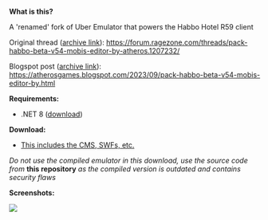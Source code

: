 **What is this?**

A 'renamed' fork of Uber Emulator that powers the Habbo Hotel R59 client

Original thread ([archive link](https://web.archive.org/web/20250404004638/https://forum.ragezone.com/threads/pack-habbo-beta-v54-mobis-editor-by-atheros.1207232/)): https://forum.ragezone.com/threads/pack-habbo-beta-v54-mobis-editor-by-atheros.1207232/

Blogspot post ([archive link](https://web.archive.org/web/20250404004600/https://atherosgames.blogspot.com/2023/09/pack-habbo-beta-v54-mobis-editor-by.html)): https://atherosgames.blogspot.com/2023/09/pack-habbo-beta-v54-mobis-editor-by.html

**Requirements:**
- .NET 8 ([download](https://dotnet.microsoft.com/en-us/download/dotnet/8.0))

**Download:**
- [This includes the CMS, SWFs, etc.](https://h4bbo.net/archive/Habbo%20Archives/Flash/PACK%20HABBO%20BETA%20RETRO%20V54.rar) 

*Do not use the compiled emulator in this download, use the source code from* **this repository** *as the compiled version is outdated and contains security flaws*

**Screenshots:** 

![](https://blogger.googleusercontent.com/img/b/R29vZ2xl/AVvXsEg8D30_57kF-KmXscqdXs7HmYFnvbOLgLrO9_vY3pWueISTIOw0teNVgo6bmPbuvklrhcpdnJuYtElYRKZ1JyR93BWSW_tjC0mXQUiPqHOelgsdW4rtHpXjyWRsYQD8Hb_NtbhtshIy3UXJ22l5NOGWy7WpYdzwOU_8lwn_KaR3eQjCHqJsrehtj0Ptun8/s1366/3.png)